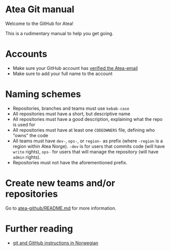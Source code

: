 # Atea Git manual

Welcome to the GitHub for Atea!

This is a rudimentary manual to help you get going.

# Accounts
* Make sure your GitHub account has [verified the Atea-email](https://help.github.com/en/github/getting-started-with-github/verifying-your-email-address)
* Make sure to add your full name to the account

# Naming schemes
* Repositories, branches and teams must use `kebab-case`
* All repositories must have a short, but descriptive name
* All repositories must have a good description, explaining what the repo is used for
* All repositories must have at least one `CODEOWNERS` file, defining who "owns" the code
* All teams must have `dev-`, `ops-`, or `region-` as prefix (where `-region` is a region within Atea Norge). `-dev` is for users that commits code (will have `write` rights), `ops-` for users that will manage the repository (will have `admin` rights).
* Repositories must not have the aforementioned prefix.

# Create new teams and/or repositories
Go to [atea-github/README.md](https://github.com/atea/atea-github/blob/main/README.md) for more information.

# Further reading
* [git and GitHub instructions in Norwegian](./ReadmeNorwegian.md)
